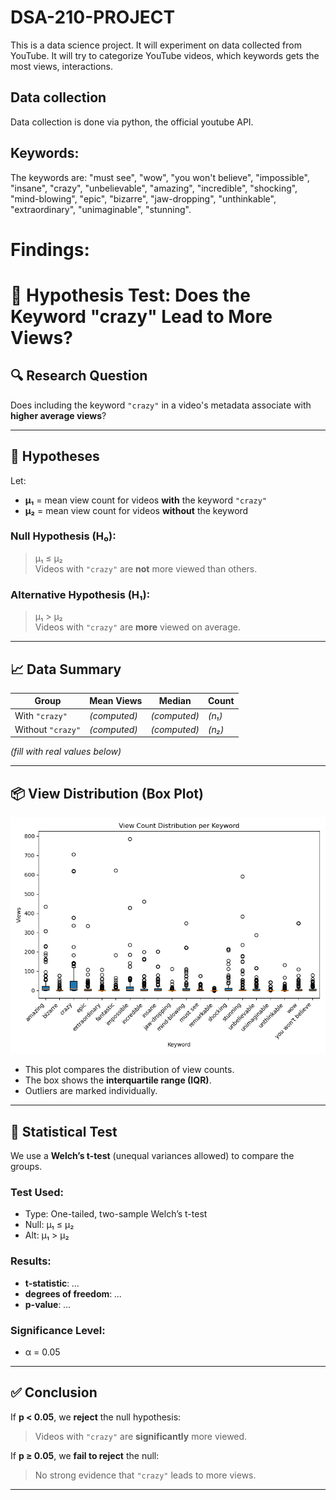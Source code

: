# DSA-210-PROJECT
 This is a data science project. It will experiment on data collected from YouTube. It will try to categorize YouTube videos, which keywords gets the most views, interactions.


## Data collection
  Data collection is done via python, the official youtube API.


## Keywords: 

The keywords are: "must see", "wow", "you won't believe", "impossible", "insane", "crazy", "unbelievable", "amazing", "incredible", "shocking", "mind-blowing", "epic", "bizarre", "jaw-dropping", "unthinkable", "extraordinary", "unimaginable", "stunning".


# Findings:


# 🎥 Hypothesis Test: Does the Keyword "crazy" Lead to More Views?

## 🔍 Research Question

Does including the keyword `"crazy"` in a video's metadata associate with **higher average views**?

---

## 📜 Hypotheses

Let:

- **μ₁** = mean view count for videos **with** the keyword `"crazy"`  
- **μ₂** = mean view count for videos **without** the keyword

### Null Hypothesis (H₀):
> μ₁ ≤ μ₂  
> Videos with `"crazy"` are **not** more viewed than others.

### Alternative Hypothesis (H₁):
> μ₁ > μ₂  
> Videos with `"crazy"` are **more** viewed on average.

---

## 📈 Data Summary

| Group                | Mean Views | Median | Count |
|---------------------|------------|--------|-------|
| With `"crazy"`      | *(computed)* | *(computed)* | *(n₁)* |
| Without `"crazy"`   | *(computed)* | *(computed)* | *(n₂)* |

*(fill with real values below)*

---

## 📦 View Distribution (Box Plot)

![Boxplot](boxplot.png)

- This plot compares the distribution of view counts.
- The box shows the **interquartile range (IQR)**.
- Outliers are marked individually.

---

## 🧪 Statistical Test

We use a **Welch’s t-test** (unequal variances allowed) to compare the groups.

### Test Used:
- Type: One-tailed, two-sample Welch’s t-test
- Null: μ₁ ≤ μ₂  
- Alt:  μ₁ > μ₂

### Results:

- **t-statistic**: *...*
- **degrees of freedom**: *...*
- **p-value**: *...*

### Significance Level:
- α = 0.05

---

## ✅ Conclusion

If **p < 0.05**, we **reject** the null hypothesis:  
> Videos with `"crazy"` are **significantly** more viewed.

If **p ≥ 0.05**, we **fail to reject** the null:  
> No strong evidence that `"crazy"` leads to more views.

---





